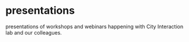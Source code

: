 # presentations
presentations of workshops and webinars happening with City Interaction lab and our colleagues.
